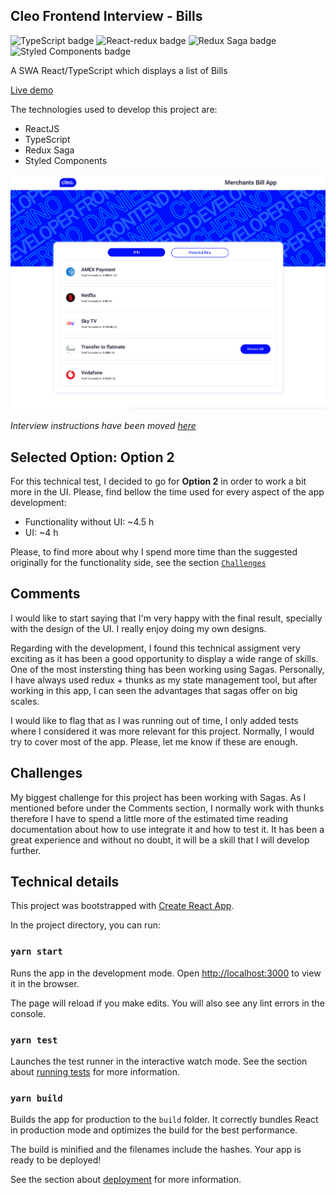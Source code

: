 ## Cleo Frontend Interview - Bills

![TypeScript badge](https://img.shields.io/badge/TypeScript-73.8%25-1081c1 "Typescript")
![React-redux badge](https://img.shields.io/badge/react-redux-7.2.2-764abc "Redux")
![Redux Saga badge](https://img.shields.io/badge/redux-saga-1.1.3-764abc "Redux Saga")
![Styled Components badge](https://img.shields.io/badge/Styled%20Components-5.2.1-e433ea "Styled Components")

A SWA React/TypeScript which displays a list of Bills

[Live demo](http://cleo.cherino.me)

The technologies used to develop this project are:

* ReactJS
* TypeScript
* Redux Saga
* Styled Components

![Home page screenshot](home.png "Home Page")

*Interview instructions have been moved [here](./docs/instructions.md)*

## Selected Option: Option 2

For this technical test, I decided to go for **Option 2** in order to work a bit more in the UI. Please, find bellow the time used for every aspect of the app development:

* Functionality without UI: ~4.5 h
* UI: ~4 h

Please, to find more about why I spend more time than the suggested originally for the functionality side, see the section [`Challenges`](#markdown-header-challenges)

## Comments

I would like to start saying that I'm very happy with the final result, specially with the design of the UI. I really enjoy doing my own designs.

Regarding with the development, I found this technical assigment very exciting as it has been a good opportunity to display a wide range of skills.
One of the most instersting thing has been working using Sagas. Personally, I have always used redux + thunks as my state management tool, but after working in this app, I can seen the advantages that sagas offer on big scales.

I would like to flag that as I was running out of time, I only added tests where I considered it was more relevant for this project. Normally, I would try to cover most of the app. Please, let me know if these are enough.

## Challenges

My biggest challenge for this project has been working with Sagas.
As I mentioned before under the Comments section, I normally work with thunks therefore I have to spend a little more of the estimated time reading documentation about how to use integrate it and how to test it. It has been a great experience and without no doubt, it will be a skill that I will develop further.

## Technical details

This project was bootstrapped with [Create React App](https://github.com/facebook/create-react-app).

In the project directory, you can run:

### `yarn start`

Runs the app in the development mode.
Open [http://localhost:3000](http://localhost:3000) to view it in the browser.

The page will reload if you make edits.
You will also see any lint errors in the console.

### `yarn test`

Launches the test runner in the interactive watch mode.
See the section about [running tests](https://facebook.github.io/create-react-app/docs/running-tests) for more information.

### `yarn build`

Builds the app for production to the `build` folder.
It correctly bundles React in production mode and optimizes the build for the best performance.

The build is minified and the filenames include the hashes.
Your app is ready to be deployed!

See the section about [deployment](https://facebook.github.io/create-react-app/docs/deployment) for more information.
